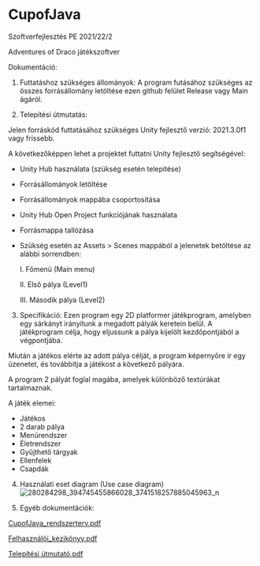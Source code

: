 # CupofJava
Szoftverfejlesztés PE 2021/22/2

Adventures of Draco játékszoftver

Dokumentáció:
1. Futtatáshoz szükséges állományok:
A program futásához szükséges az összes forrásállomány letöltése ezen github felület Release vagy Main ágáról.

2. Telepítési útmutatás:

Jelen forráskód futtatásához szükséges Unity fejlesztő verzió: 2021.3.0f1 vagy frissebb.

A következőképpen lehet a projektet futtatni Unity fejlesztő segítségével:
  - Unity Hub használata (szükség esetén telepítése)
  - Forrásállományok letöltése
  - Forrásállományok mappába csoportosítása
  - Unity Hub Open Project funkciójának használata
  - Forrásmappa tallózása
  - Szükség esetén az Assets > Scenes mappából a jelenetek betöltése az alábbi sorrendben:
    
    I. Főmenü (Main menu)
    
    II. Első pálya (Level1)
    
    III. Második pálya (Level2)
    
 3. Specifikáció:
 Ezen program egy 2D platformer játékprogram, amelyben egy sárkányt irányítunk a megadott pályák keretein belül.
 A játékprogram célja, hogy eljussunk a pálya kijelölt kezdőpontjából a végpontjába.
 
 Miután a játékos elérte az adott pálya célját, a program képernyőre ír egy üzenetet, és továbbítja a játékost a következő pályára.
 
 A program 2 pályát foglal magába, amelyek különböző textúrákat tartalmaznak.
 
 A játék elemei:
  - Játékos
  - 2 darab pálya
  - Menürendszer
  - Életrendszer
  - Gyűjthető tárgyak
  - Ellenfelek
  - Csapdák

4. Használati eset diagram (Use case diagram)
![280284298_394745455866028_3741518257885045963_n](https://user-images.githubusercontent.com/96192995/168425768-778ea151-9d92-4c34-91d1-66933ddcd657.jpg)

5. Egyéb dokumentációk:

[CupofJava_rendszerterv.pdf](https://github.com/GeRgOProg/CupofJava/files/8692918/CupofJava_rendszerterv.pdf)

[Felhasználói_kézikönyv.pdf](https://github.com/GeRgOProg/CupofJava/files/8692920/Felhasznaloi_kezikonyv.pdf)

[Telepítési útmutató.pdf](https://github.com/GeRgOProg/CupofJava/files/8692921/Telepitesi.utmutato.pdf)
